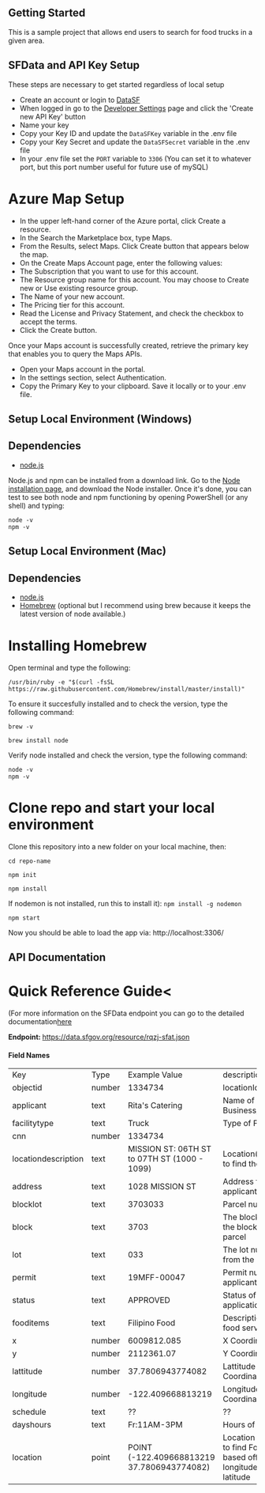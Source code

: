 ## Getting Started 
This is a sample project that allows end users to search for food trucks in a given area.

## SFData and API Key Setup
These steps are necessary to get started regardless of local setup

- Create an account or login to [DataSF](https://data.sfgov.org/login)
- When logged in go to the <a href="https://data.sfgov.org/profile/edit/developer_settings" target="_blank">Developer Settings</a> page and click the 'Create new API Key' button
- Name your key
- Copy your Key ID and update the `DataSFKey` variable in the .env file
- Copy your Key Secret and update the `DataSFSecret` variable in the .env file
- In your .env file set the `PORT` variable to `3306` (You can set it to whatever port, but this port number useful for future use of mySQL)

# Azure Map Setup
- In the upper left-hand corner of the Azure portal, click Create a resource.
- In the Search the Marketplace box, type Maps.
- From the Results, select Maps. Click Create button that appears below the map.
- On the Create Maps Account page, enter the following values:
- The Subscription that you want to use for this account.
- The Resource group name for this account. You may choose to Create new or Use existing resource group.
- The Name of your new account.
- The Pricing tier for this account.
- Read the License and Privacy Statement, and check the checkbox to accept the terms.
- Click the Create button.

Once your Maps account is successfully created, retrieve the primary key that enables you to query the Maps APIs.

- Open your Maps account in the portal.
- In the settings section, select Authentication.
- Copy the Primary Key to your clipboard. Save it locally or to your .env file.



## Setup Local Environment (Windows)
## Dependencies
- [node.js](https://nodejs.org)

Node.js and npm can be installed from a download link. Go to the <a href="https://nodejs.org/en/download/" target="_blank">Node installation page</a>, and download the Node installer.
Once it's done, you can test to see both node and npm functioning by opening PowerShell (or any shell) and typing:
```
node -v
npm -v
```

## Setup Local Environment (Mac)
## Dependencies

- [node.js](https://nodejs.org)
- [Homebrew](https://brew.sh) (optional but I recommend using brew because it keeps the latest version of node available.)

# Installing Homebrew
Open terminal and type the following:

```
/usr/bin/ruby -e "$(curl -fsSL https://raw.githubusercontent.com/Homebrew/install/master/install)"
```
To ensure it succesfully installed and to check the version, type the following command:
```
brew -v
```
```
brew install node
```
Verify node installed and check the version, type the following command:
```
node -v
npm -v
```
# Clone repo and start your local environment 
Clone this repository into a new folder on your local machine, then:

```
cd repo-name

npm init

npm install
```

If nodemon is not installed, run this to install it): `npm install -g nodemon`

```
npm start
```

Now you should be able to load the app via:
http://localhost:3306/


## API Documentation 

# Quick Reference Guide<
(For more information on the SFData endpoint you can go to the detailed documentation<a target="_blank" href="https://dev.socrata.com/foundry/data.sfgov.org/rqzj-sfat">here</a></br>

<b>Endpoint: </b> https://data.sfgov.org/resource/rqzj-sfat.json
<h4>Field Names</h4>
<table style="width: 100%;">
<tbody>
  <tr>
    <td>Key</td>
    <td>Type</td>
    <td>Example Value</td>
    <td>description</td>
  </tr>
  <tr>
    <td>objectid</td>
    <td>number</td>
    <td>1334734</td>
    <td>locationId</td>
  </tr>
  <tr>
    <td>applicant</td>
    <td>text</td>
    <td>Rita's Catering</td>
    <td>Name of Business/Applicant</td>
  </tr>
  <tr>
    <td>facilitytype</td>
    <td>text</td>
    <td>Truck</td>
    <td>Type of Facility</td>
  </tr>
  <tr>
    <td>cnn</td>
    <td>number</td>
    <td>1334734</td>
    <td></td>
  </tr>
  <tr>
    <td>locationdescription</td>
    <td>text</td>
    <td>MISSION ST: 06TH ST to 07TH ST (1000 - 1099)</td>
    <td>Location(s) where to find the truck</td>
  </tr>
  <tr>
    <td>address</td>
    <td>text</td>
    <td>1028 MISSION ST</td>
    <td>Address for applicant</td>
  </tr>
  <tr>
    <td>blocklot</td>
    <td>text</td>
    <td>3703033</td>
    <td>Parcel number</td>
  </tr>
  <tr>
    <td>block</td>
    <td>text</td>
    <td>3703</td>
    <td>The block value of the block lot or parcel</td>
  </tr>
  <tr>
    <td>lot</td>
    <td>text</td>
    <td>033</td>
    <td>The lot number from the blocklot</td>
  </tr>
  <tr>
    <td>permit</td>
    <td>text</td>
    <td>19MFF-00047</td>
    <td>Permit number of applicant</td>
  </tr>
  <tr>
    <td>status</td>
    <td>text</td>
    <td>APPROVED</td>
    <td>Status of application</td>
  </tr>
  
  <tr>
    <td>fooditems</td>
    <td>text</td>
    <td>Filipino Food</td>
    <td>Description of food served</td>
  </tr>
  <tr>
    <td>x</td>
    <td>number</td>
    <td>6009812.085</td>
    <td>X Coordinate</td>
  </tr>
  <tr>
    <td>y</td>
    <td>number</td>
    <td>2112361.07</td>
    <td>Y Coordinate</td>
  </tr>
  <tr>
    <td>lattitude</td>
    <td>number</td>
    <td>37.7806943774082</td>
    <td>Lattitude Coordinate</td>
  </tr>
  <tr>
    <td>longitude</td>
    <td>number</td>
    <td>-122.409668813219</td>
    <td>Longitude Coordinate</td>
  </tr>
  <tr>
    <td>schedule</td>
    <td>text</td>
    <td>??</td>
    <td>??</td>
  </tr>
  <tr>
    <td>dayshours</td>
    <td>text</td>
    <td>Fr:11AM-3PM</td>
    <td>Hours of Operation</td>
  </tr>


  <tr>
    <td>location</td>
    <td>point</td>
    <td>POINT (-122.409668813219 37.7806943774082)</td>
    <td>Location variable to find Food Truck based off longitude and latitude</td>
  </tr>
</tbody>
</table>
